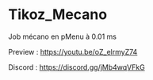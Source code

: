 # Tikoz_Mecano
Job mécano en pMenu à 0.01 ms

Preview : https://youtu.be/oZ_elrmyZ74

Discord : https://discord.gg/jMb4wqVFkG

